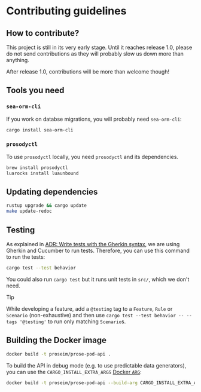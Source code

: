 # Contributing guidelines

## How to contribute?

This project is still in its very early stage. Until it reaches release 1.0, please do not send contributions as they will probably slow us down more than anything.

After release 1.0, contributions will be more than welcome though!

## Tools you need

### `sea-orm-cli`

If you work on databse migrations, you will probably need `sea-orm-cli`:

```bash
cargo install sea-orm-cli
```

### `prosodyctl`

To use `prosodyctl` locally, you need `prosodyctl` and its dependencies.

```bash
brew install prosodyctl
luarocks install luaunbound
```

## Updating dependencies

```bash
rustup upgrade && cargo update
make update-redoc
```

## Testing

As explained in [ADR: Write tests with the Gherkin syntax](./ADRs/2024-01-11-a-write-tests-in-gherkin.md),
we are using Gherkin and Cucumber to run tests. Therefore, you can use this command to run the tests:

```bash
cargo test --test behavior
```

You could also run `cargo test` but it runs unit tests in `src/`, which we don't need.

> [!TIP]
> While developing a feature, add a `@testing` tag to a `Feature`, `Rule` or `Scenario` (non-exhaustive)
> and then use `cargo test --test behavior -- --tags '@testing'` to run only matching `Scenario`s.

## Building the Docker image

```bash
docker build -t proseim/prose-pod-api .
```

To build the API in debug mode (e.g. to use predictable data generators),
you can use the `CARGO_INSTALL_EXTRA_ARGS` [Docker `ARG`]:

```bash
docker build -t proseim/prose-pod-api --build-arg CARGO_INSTALL_EXTRA_ARGS='--debug' .
```

[Docker `ARG`]: https://docs.docker.com/reference/dockerfile/#arg "Dockerfile reference | Docker Docs"
